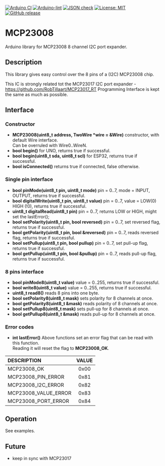 
[![Arduino CI](https://github.com/RobTillaart/MCP23008/workflows/Arduino%20CI/badge.svg)](https://github.com/marketplace/actions/arduino_ci)
[![Arduino-lint](https://github.com/RobTillaart/MCP23008/actions/workflows/arduino-lint.yml/badge.svg)](https://github.com/RobTillaart/MCP23008/actions/workflows/arduino-lint.yml)
[![JSON check](https://github.com/RobTillaart/MCP23008/actions/workflows/jsoncheck.yml/badge.svg)](https://github.com/RobTillaart/MCP23008/actions/workflows/jsoncheck.yml)
[![License: MIT](https://img.shields.io/badge/license-MIT-green.svg)](https://github.com/RobTillaart/MCP23008/blob/master/LICENSE)
[![GitHub release](https://img.shields.io/github/release/RobTillaart/MCP23008.svg?maxAge=3600)](https://github.com/RobTillaart/MCP23008/releases)


# MCP23008

Arduino library for MCP23008 8 channel I2C port expander.


## Description

This library gives easy control over the 8 pins of a (I2C) MCP23008 chip.

This IC is strongly related tot the MCP23017 I2C port expander - https://github.com/RobTillaart/MCP23017_RT
Programming Interface is kept the same as much as possible.


## Interface

### Constructor

- **MCP23008(uint8_t address, TwoWire \*wire = &Wire)** constructor, with default Wire interface.  
Can be overruled with Wire0..WireN.
- **bool begin()** for UNO, returns true if successful.
- **bool begin(uint8_t sda, uint8_t scl)** for ESP32, returns true if successful.
- **bool isConnected()** returns true if connected, false otherwise.


### Single pin interface

- **bool pinMode(uint8_t pin, uint8_t mode)** pin = 0..7, mode = INPUT, OUTPUT, returns true if successful.
- **bool digitalWrite(uint8_t pin, uint8_t value)** pin = 0..7, value = LOW(0) HIGH (!0), returns true if successful.
- **uint8_t digitalRead(uint8_t pin)** pin = 0..7, returns LOW or HIGH, might set the lastError();
- **bool setPolarity(uint8_t pin, bool reversed)** pin = 0..7, set reversed flag, returns true if successful.
- **bool getPolarity(uint8_t pin, bool &reversed)** pin = 0..7, reads reversed flag, returns true if successful.
- **bool setPullup(uint8_t pin, bool pullup)** pin = 0..7, set pull-up flag, returns true if successful.
- **bool getPullup(uint8_t pin, bool &pullup)** pin = 0..7, reads pull-up flag, returns true if successful.


### 8 pins interface

- **bool pinMode8(uint8_t value)** value = 0..255, returns true if successful.
- **bool write8(uint8_t value)** value = 0..255, returns true if successful.
- **uint8_t read8()** reads 8 pins into one byte.
- **bool setPolarity8(uint8_t mask)** sets polarity for 8 channels at once.
- **bool getPolarity8(uint8_t &mask)** reads polarity of 8 channels at once.
- **bool setPullup8(uint8_t mask)** sets pull-up for 8 channels at once.
- **bool getPullup8(uint8_t &mask)** reads pull-up for 8 channels at once.


### Error codes

- **int lastError()** Above functions set an error flag that can be read with this function.  
Reading it will reset the flag to **MCP23008_OK**.

| DESCRIPTION           | VALUE |
|:----------------------|:-----:|
| MCP23008_OK           |  0x00 |
| MCP23008_PIN_ERROR    |  0x81 |
| MCP23008_I2C_ERROR    |  0x82 |
| MCP23008_VALUE_ERROR  |  0x83 |
| MCP23008_PORT_ERROR   |  0x84 |


## Operation

See examples.


## Future

- keep in sync with MCP23017

